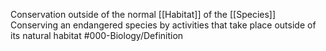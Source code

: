 Conservation outside of the normal [[Habitat]] of the [[Species]]
Conserving an endangered species by activities that take place outside of its natural habitat 
#000-Biology/Definition 